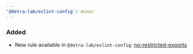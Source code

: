 ```yaml
---
'@detra-lab/eslint-config': minor
---
```


### Added

- New rule available in `@detra-lab/eslint-config`: [no-restricted-exports](https://eslint.org/docs/latest/rules/no-restricted-exports#options)
